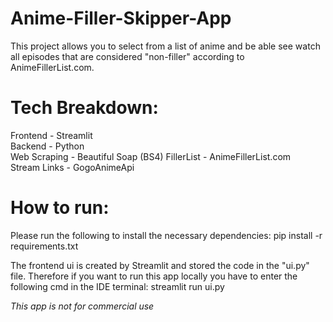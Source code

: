 # Anime-Filler-Skipper-App
This project allows you to select from a list of anime and be able see watch all episodes that are  considered "non-filler" according to AnimeFillerList.com.

# Tech Breakdown:
Frontend - Streamlit <br />
Backend - Python <br />
Web Scraping - Beautiful Soap (BS4)
FillerList - AnimeFillerList.com <br />
Stream Links - GogoAnimeApi

# How to run:
Please run the following to install the necessary dependencies: pip install -r requirements.txt

The frontend ui is created by Streamlit and stored the code in the "ui.py" file. Therefore if you want to run this app locally you have to enter the following cmd in the IDE terminal: streamlit run ui.py

*This app is not for commercial use*
